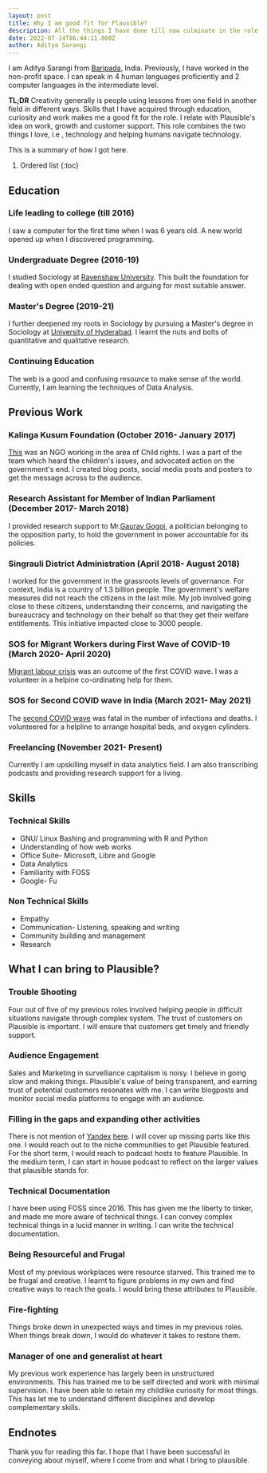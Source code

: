 ```yaml
---
layout: post
title: Why I am good fit for Plausible? 
description: All the things I have done till now culminate in the role of customer success manager at plausible
date: 2022-07-14T06:44:11.860Z
author: Aditya Sarangi
---
```



I am Aditya Sarangi from [Baripada](https://en.wikipedia.org/wiki/Baripada), India. Previously, I have worked in the non-profit space. I can speak in 4 human languages proficiently and 2 computer languages in the intermediate level.

**TL;DR** Creativity generally is people using lessons from one field in another field in different ways. Skills that I have acquired through education, curiosity and work makes me a good fit for the role. I relate with Plausible's idea on work, growth and customer support. This role combines the two things I love, i.e , technology and helping humans navigate technology. 

This is a summary of how I got here. 

1. Ordered list
{:toc}

## Education
### Life leading to college (till 2016)
I saw a computer for the first time when I was 6 years old. A new world opened up when I discovered programming. 

### Undergraduate Degree (2016-19)
I studied Sociology at [Ravenshaw University](https://ravenshawuniversity.ac.in/). This built the foundation for dealing with open ended question and arguing for most suitable answer. 

### Master's Degree (2019-21)
I further deepened my roots in Sociology by pursuing a Master's degree in Sociology at [University of Hyderabad](https://uohyd.ac.in/). I learnt the nuts and bolts of quantitative and qualitative research.

### Continuing Education
The web is a good and confusing resource to make sense of the world. Currently, I am learning the techniques of Data Analysis.

## Previous Work
### Kalinga Kusum Foundation (October 2016- January 2017)
[This](http://kalingakusum.org/index.php) was an NGO working in the area of Child rights. I was a part of the team which heard the children's issues, and advocated action on the government's end. I created blog posts, social media posts and posters to get the message across to the audience.

### Research Assistant for Member of Indian Parliament (December 2017- March 2018)
I provided research support to Mr.[Gaurav Gogoi](https://gauravgogoi.org/), a politician belonging to the opposition party, to hold the government in power accountable for its policies.

### Singrauli District Administration (April 2018- August 2018)
I worked for the government in the grassroots levels of governance. For context, India is a country of 1.3 billion people. The government's welfare measures did not reach the citizens in the last mile. My job involved going close to these citizens, understanding their concerns, and navigating the bureaucracy and technology on their behalf so that they get their welfare entitlements. This initiative impacted close to 3000 people. 

### SOS for Migrant Workers during First Wave of COVID-19 (March 2020- April 2020)
[Migrant labour crisis](https://www.washingtonpost.com/world/asia_pacific/india-coronavirus-lockdown-migrant-workers/2020/03/27/a62df166-6f7d-11ea-a156-0048b62cdb51_story.html) was an outcome of the first COVID wave. I was a volunteer in a helpine co-ordinating help for them. 

### SOS for Second COVID wave in India (March 2021- May 2021)
The [second COVID wave](https://www.nytimes.com/2021/04/20/opinion/india-covid-crisis.html) was fatal in the number of infections and deaths. I volunteered for a helpline to arrange hospital beds, and oxygen cylinders.

### Freelancing (November 2021- Present)
Currently I am upskilling myself in data analytics field. I am also transcribing podcasts and providing research support for a living. 

## Skills
### Technical Skills
-  GNU/ Linux Bashing and programming with R and Python
-  Understanding of how web works
-  Office Suite- Microsoft, Libre and Google
-  Data Analytics
-  Familiarity with FOSS
-  Google- Fu
### Non Technical Skills
-  Empathy
-  Communication- Listening, speaking and writing
-  Community building and management
-  Research
## What I can bring to Plausible?
### Trouble Shooting
Four out of five of my previous roles involved helping people in difficult situations navigate through complex system. The trust of customers on Plausible is important. I will ensure that customers get timely and friendly support. 
### Audience Engagement
Sales and Marketing in survelliance capitalism is noisy. I believe in going slow and making things. Plausible's value of being transparent, and earning trust of potential customers resonates with me. I can write blogposts and monitor social media platforms to engage with an audience.
### Filling in the gaps and expanding other activities
There is not mention of [Yandex](https://metrica.yandex.com/about) [here](https://plausible.io/blog/best-wordpress-analytics-plugins). I will cover up missing parts like this one. I would reach out to the niche communities to get Plausible featured. For the short term, I would reach to podcast hosts to feature Plausible. In the medium term, I can start in house podcast to reflect on the larger values that plausible stands for.
### Technical Documentation
I have been using FOSS since 2016. This has given me the liberty to tinker, and made me more aware of technical things. I can convey complex technical things in a lucid manner in writing. I can write the technical documentation.
### Being Resourceful and Frugal
Most of my previous workplaces were resource starved. This trained me to be frugal and creative. I learnt to figure problems in my own and find creative ways to reach the goals. I would bring these attributes to Plausible. 
### Fire-fighting 
Things broke down in unexpected ways and times in my previous roles. When things break down, I would do whatever it takes to restore them. 
### Manager of one and generalist at heart
My previous work experience has largely been in unstructured environments. This has trained me to be self directed and work with minimal supervision. I have been able to retain my childlike curiosity for most things. This has let me to understand different disciplines and develop complementary skills.
## Endnotes
Thank you for reading this far. I hope that I have been successful in conveying about myself, where I come from and what I bring to plausible.
